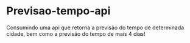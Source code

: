 # Previsao-tempo-api
Consumindo uma api que retorna a previsão do tempo de determinada cidade, bem como a previsão do tempo de mais 4 dias!
